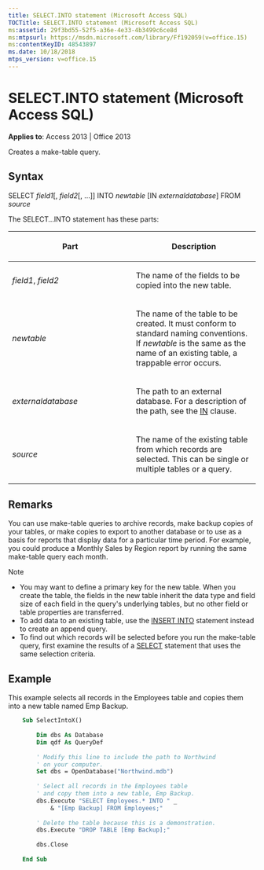 ```yaml
---
title: SELECT.INTO statement (Microsoft Access SQL)
TOCTitle: SELECT.INTO statement (Microsoft Access SQL)
ms:assetid: 29f3bd55-52f5-a36e-4e33-4b3499c6ce8d
ms:mtpsurl: https://msdn.microsoft.com/library/Ff192059(v=office.15)
ms:contentKeyID: 48543897
ms.date: 10/18/2018
mtps_version: v=office.15
---
```


# SELECT.INTO statement (Microsoft Access SQL)

**Applies to**: Access 2013 | Office 2013

Creates a make-table query.

## Syntax

SELECT *field1*\[, *field2*\[, …\]\] INTO *newtable* \[IN *externaldatabase*\] FROM *source*

The SELECT…INTO statement has these parts:

<table>
<colgroup>
<col style="width: 50%" />
<col style="width: 50%" />
</colgroup>
<thead>
<tr class="header">
<th><p>Part</p></th>
<th><p>Description</p></th>
</tr>
</thead>
<tbody>
<tr class="odd">
<td><p><em>field1</em>, <em>field2</em></p></td>
<td><p>The name of the fields to be copied into the new table.</p></td>
</tr>
<tr class="even">
<td><p><em>newtable</em></p></td>
<td><p>The name of the table to be created. It must conform to standard naming conventions. If <em>newtable</em> is the same as the name of an existing table, a trappable error occurs.</p></td>
</tr>
<tr class="odd">
<td><p><em>externaldatabase</em></p></td>
<td><p>The path to an external database. For a description of the path, see the <a href="https://docs.microsoft.com/office/vba/access/concepts/miscellaneous/in-clause-microsoft-access-sql">IN</a> clause.</p></td>
</tr>
<tr class="even">
<td><p><em>source</em></p></td>
<td><p>The name of the existing table from which records are selected. This can be single or multiple tables or a query.</p></td>
</tr>
</tbody>
</table>


## Remarks

You can use make-table queries to archive records, make backup copies of your tables, or make copies to export to another database or to use as a basis for reports that display data for a particular time period. For example, you could produce a Monthly Sales by Region report by running the same make-table query each month.

> [!NOTE]
> - You may want to define a primary key for the new table. When you create the table, the fields in the new table inherit the data type and field size of each field in the query's underlying tables, but no other field or table properties are transferred.
> - To add data to an existing table, use the [INSERT INTO](insert-into-statement-microsoft-access-sql.md) statement instead to create an append query.
> - To find out which records will be selected before you run the make-table query, first examine the results of a [SELECT](select-statement-microsoft-access-sql.md) statement that uses the same selection criteria.



## Example

This example selects all records in the Employees table and copies them into a new table named Emp Backup.

```vb
    Sub SelectIntoX() 
     
        Dim dbs As Database 
        Dim qdf As QueryDef 
     
        ' Modify this line to include the path to Northwind 
        ' on your computer. 
        Set dbs = OpenDatabase("Northwind.mdb") 
     
        ' Select all records in the Employees table  
        ' and copy them into a new table, Emp Backup. 
        dbs.Execute "SELECT Employees.* INTO " _ 
            & "[Emp Backup] FROM Employees;" 
             
        ' Delete the table because this is a demonstration. 
        dbs.Execute "DROP TABLE [Emp Backup];" 
         
        dbs.Close 
     
    End Sub
```
